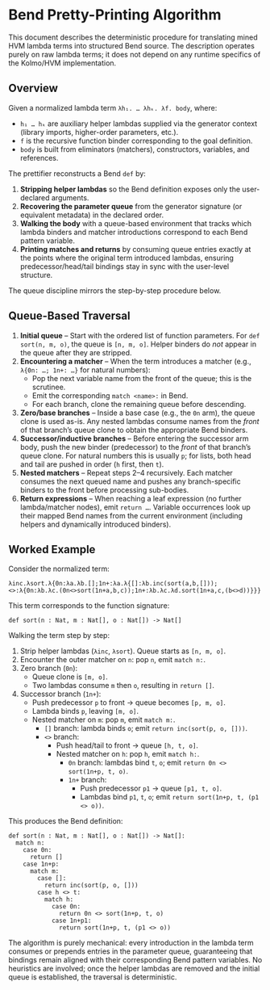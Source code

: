 # Bend Pretty-Printing Algorithm

This document describes the deterministic procedure for translating mined HVM lambda terms into structured Bend source. The description operates purely on raw lambda terms; it does not depend on any runtime specifics of the Kolmo/HVM implementation.

## Overview

Given a normalized lambda term `λh₁. … λhₖ. λf. body`, where:

- `h₁ … hₖ` are auxiliary helper lambdas supplied via the generator context (library imports, higher-order parameters, etc.).
- `f` is the recursive function binder corresponding to the goal definition.
- `body` is built from eliminators (matchers), constructors, variables, and references.

The prettifier reconstructs a Bend `def` by:

1. **Stripping helper lambdas** so the Bend definition exposes only the user-declared arguments.
2. **Recovering the parameter queue** from the generator signature (or equivalent metadata) in the declared order.
3. **Walking the body** with a queue-based environment that tracks which lambda binders and matcher introductions correspond to each Bend pattern variable.
4. **Printing matches and returns** by consuming queue entries exactly at the points where the original term introduced lambdas, ensuring predecessor/head/tail bindings stay in sync with the user-level structure.

The queue discipline mirrors the step-by-step procedure below.

## Queue-Based Traversal

1. **Initial queue** – Start with the ordered list of function parameters. For `def sort(n, m, o)`, the queue is `[n, m, o]`. Helper binders do *not* appear in the queue after they are stripped.
2. **Encountering a matcher** – When the term introduces a matcher (e.g., `λ{0n: …; 1n+: …}` for natural numbers):
   - Pop the next variable name from the front of the queue; this is the scrutinee.
   - Emit the corresponding `match <name>:` in Bend.
   - For each branch, clone the remaining queue before descending.
3. **Zero/base branches** – Inside a base case (e.g., the `0n` arm), the queue clone is used as-is. Any nested lambdas consume names from the *front* of that branch’s queue clone to obtain the appropriate Bend binders.
4. **Successor/inductive branches** – Before entering the successor arm body, push the new binder (predecessor) to the *front* of that branch’s queue clone. For natural numbers this is usually `p`; for lists, both head and tail are pushed in order (`h` first, then `t`).
5. **Nested matchers** – Repeat steps 2–4 recursively. Each matcher consumes the next queued name and pushes any branch-specific binders to the front before processing sub-bodies.
6. **Return expressions** – When reaching a leaf expression (no further lambda/matcher nodes), emit `return …`. Variable occurrences look up their mapped Bend names from the current environment (including helpers and dynamically introduced binders).

## Worked Example

Consider the normalized term:

```
λinc.λsort.λ{0n:λa.λb.[];1n+:λa.λ{[]:λb.inc(sort(a,b,[]));<>:λ{0n:λb.λc.(0n<>sort(1n+a,b,c));1n+:λb.λc.λd.sort(1n+a,c,(b<>d))}}}
```

This term corresponds to the function signature:

```
def sort(n : Nat, m : Nat[], o : Nat[]) -> Nat[]
```

Walking the term step by step:

1. Strip helper lambdas (`λinc`, `λsort`). Queue starts as `[n, m, o]`.
2. Encounter the outer matcher on `n`: pop `n`, emit `match n:`.
3. Zero branch (`0n`):
   - Queue clone is `[m, o]`.
   - Two lambdas consume `m` then `o`, resulting in `return []`.
4. Successor branch (`1n+`):
   - Push predecessor `p` to front → queue becomes `[p, m, o]`.
   - Lambda binds `p`, leaving `[m, o]`.
   - Nested matcher on `m`: pop `m`, emit `match m:`.
     - `[]` branch: lambda binds `o`; emit `return inc(sort(p, o, []))`.
     - `<>` branch:
       - Push head/tail to front → queue `[h, t, o]`.
       - Nested matcher on `h`: pop `h`, emit `match h:`.
         - `0n` branch: lambdas bind `t`, `o`; emit `return 0n <> sort(1n+p, t, o)`.
         - `1n+` branch:
           - Push predecessor `p1` → queue `[p1, t, o]`.
           - Lambdas bind `p1`, `t`, `o`; emit `return sort(1n+p, t, (p1 <> o))`.

This produces the Bend definition:

```
def sort(n : Nat, m : Nat[], o : Nat[]) -> Nat[]:
  match n:
    case 0n:
      return []
    case 1n+p:
      match m:
        case []:
          return inc(sort(p, o, []))
        case h <> t:
          match h:
            case 0n:
              return 0n <> sort(1n+p, t, o)
            case 1n+p1:
              return sort(1n+p, t, (p1 <> o))
```

The algorithm is purely mechanical: every introduction in the lambda term consumes or prepends entries in the parameter queue, guaranteeing that bindings remain aligned with their corresponding Bend pattern variables. No heuristics are involved; once the helper lambdas are removed and the initial queue is established, the traversal is deterministic.
